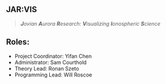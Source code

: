 ## JAR:VIS
> ***J**ovian **A**urora **R**esearch: **V**isualizing **I**onospheric **S**cience*

## Roles:
- Project Coordinator: Yifan Chen
- Administrator: Sam Courthold
- Theory Lead: Ronan Szeto
- Programming Lead: Will Roscoe

